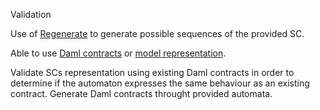 Validation

Use of [Regenerate](https://github.com/regex-generate/Regenerate) to generate possible sequences of the provided SC.

Able to use [Daml contracts](https://github.com/digital-asset/daml) or [model representation](https://github.com/jotaAfonso/Parser). 

Validate SCs representation using existing Daml contracts in order to determine if the automaton expresses the same behaviour as an existing contract.
Generate Daml contracts throught provided automata.
